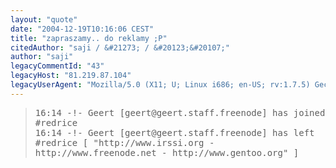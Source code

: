 ```yaml
---
layout: "quote"
date: "2004-12-19T10:16:06 CEST"
title: "zapraszamy.. do reklamy ;P"
citedAuthor: "saji / &#21273; / &#20123;&#20107;"
author: "saji"
legacyCommentId: "43"
legacyHost: "81.219.87.104"
legacyUserAgent: "Mozilla/5.0 (X11; U; Linux i686; en-US; rv:1.7.5) Gecko/20041203 Firefox/1.0"
---
```



<blockquote><tt>16:14 -!- Geert [geert@geert.staff.freenode] has joined #redrice<br>
16:14 -!- Geert [geert@geert.staff.freenode] has left #redrice [ "http://www.irssi.org - http://www.freenode.net - http://www.gentoo.org" ] </tt></blockquote>
